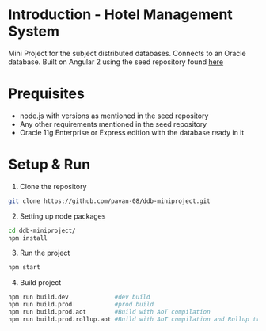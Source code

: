 # Introduction - Hotel Management System
Mini Project for the subject distributed databases. Connects to an Oracle database. Built on Angular 2 using the seed repository found [here](https://github.com/mgechev/angular-seed)

# Prequisites
 - node.js with versions as mentioned in the seed repository
 - Any other requirements mentioned in the seed repository
 - Oracle 11g Enterprise or Express edition with the database ready in it

# Setup & Run
1. Clone the repository
```bash
git clone https://github.com/pavan-08/ddb-miniproject.git
```
2. Setting up node packages
```bash
cd ddb-miniproject/
npm install
```
3. Run the project
```bash
npm start
```
4. Build project
```bash
npm run build.dev             #dev build
npm run build.prod            #prod build
npm run build.prod.aot        #Build with AoT compilation
npm run build.prod.rollup.aot #Build with AoT compilation and Rollup tree-shaking
```
